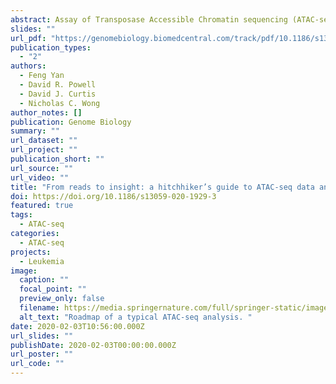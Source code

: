 ```yaml
---
abstract: Assay of Transposase Accessible Chromatin sequencing (ATAC-seq) is widely used in studying chromatin biology, but a comprehensive review of the analysis tools has not been completed yet. Here, we discuss the major steps in ATAC-seq data analysis, including pre-analysis (quality check and alignment), core analysis (peak calling), and advanced analysis (peak differential analysis and annotation, motif enrichment, footprinting, and nucleosome position analysis). We also review the reconstruction of transcriptional regulatory networks with multiomics data and highlight the current challenges of each step. Finally, we describe the potential of single-cell ATAC-seq and highlight the necessity of developing ATAC-seq specific analysis tools to obtain biologically meaningful insights.
slides: ""
url_pdf: "https://genomebiology.biomedcentral.com/track/pdf/10.1186/s13059-020-1929-3.pdf"
publication_types:
  - "2"
authors:
  - Feng Yan
  - David R. Powell
  - David J. Curtis
  - Nicholas C. Wong
author_notes: []
publication: Genome Biology
summary: ""
url_dataset: ""
url_project: ""
publication_short: ""
url_source: ""
url_video: ""
title: "From reads to insight: a hitchhiker’s guide to ATAC-seq data analysis"
doi: https://doi.org/10.1186/s13059-020-1929-3
featured: true
tags:
  - ATAC-seq
categories:
  - ATAC-seq
projects:
  - Leukemia
image:
  caption: ""
  focal_point: ""
  preview_only: false
  filename: https://media.springernature.com/full/springer-static/image/art%3A10.1186%2Fs13059-020-1929-3/MediaObjects/13059_2020_1929_Fig2_HTML.png?as=webp
  alt_text: "Roadmap of a typical ATAC-seq analysis. "
date: 2020-02-03T10:56:00.000Z
url_slides: ""
publishDate: 2020-02-03T00:00:00.000Z
url_poster: ""
url_code: ""
---
```

